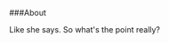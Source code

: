 

###About

Like she says. So what's the point really?

<!-- then somehow automatic transition to agnes martin lines as 404 no page here page -->

